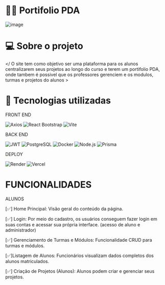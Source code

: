# 👩‍💻 Portifolio PDA 

![image](https://github.com/user-attachments/assets/21117f95-a524-4415-adc9-2832434ad653)

# 💻 Sobre o projeto 

</ O site tem como objetivo ser uma  plataforma para os alunos centralizarem seus projetos ao longo do curso e terem um portifolio PDA, onde tambem é possivel que os professores gerenciem e os modulos, turmas e projetos do alunos > 

# 🔧 Tecnologias utilizadas 

FRONT END 

![Axios](https://img.shields.io/badge/Axios-%235A29E4.svg?style=for-the-badge)
![React Bootstrap](https://img.shields.io/badge/React%20Bootstrap-%23563D7C.svg?style=for-the-badge&logo=bootstrap&logoColor=white)
![Vite](https://img.shields.io/badge/Vite-%23646CFF.svg?style=for-the-badge&logo=vite&logoColor=white)

BACK END 

![JWT](https://img.shields.io/badge/JWT-%23000000.svg?style=for-the-badge&logo=jsonwebtokens&logoColor=white)
![PostgreSQL](https://img.shields.io/badge/PostgreSQL-%23336791.svg?style=for-the-badge&logo=postgresql&logoColor=white)
![Docker](https://img.shields.io/badge/Docker-%232496ED.svg?style=for-the-badge&logo=docker&logoColor=white)
![Node.js](https://img.shields.io/badge/Node.js-%23339933.svg?style=for-the-badge&logo=nodedotjs&logoColor=white)
![Prisma](https://img.shields.io/badge/Prisma-%2300bfae.svg?style=for-the-badge&logo=prisma&logoColor=white)

DEPLOY 

![Render](https://img.shields.io/badge/Render-%2300bdb8.svg?style=for-the-badge&logo=render&logoColor=white)  ![Vercel](https://img.shields.io/badge/Vercel-%23000000.svg?style=for-the-badge&logo=vercel&logoColor=white)

# FUNCIONALIDADES 

   ALUNOS 

[✅] Home Principal: Visão geral do conteúdo da página.

[✅] Login: Por meio do cadastro, os usuários conseguem fazer login em suas contas e acessar sua própria interface. (acesso de aluno e administrador) 

[✅] Gerenciamento de Turmas e Módulos: Funcionalidade CRUD para turmas e módulos.

[✅]Listagem de Alunos: Funcionários visualizam dados completos dos alunos matriculados.

[✅] Criação de Projetos (Alunos): Alunos podem criar e gerenciar seus projetos.




